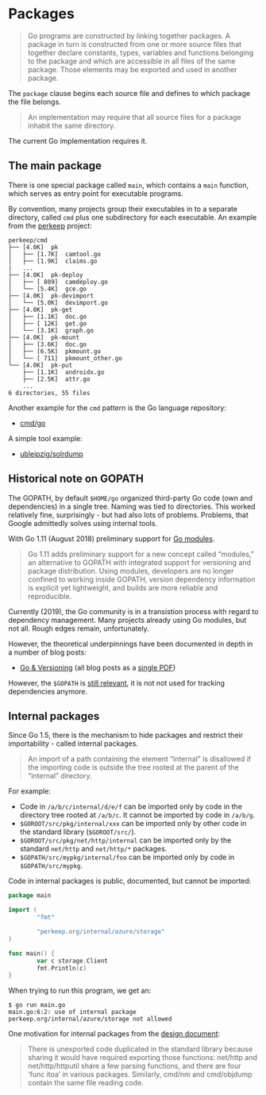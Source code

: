 # Packages

> Go programs are constructed by linking together packages. A package in turn is
> constructed from one or more source files that together declare constants,
> types, variables and functions belonging to the package and which are
> accessible in all files of the same package. Those elements may be exported
> and used in another package.

The `package` clause begins each source file and defines to which package the
file belongs.

> An implementation may require that all source files for a package inhabit the
> same directory.

The current Go implementation requires it.

## The main package

There is one special package called `main`,  which contains a `main` function,
which serves as entry point for executable programs.

By convention, many projects group their executables in to a separate directory,
called `cmd` plus one subdirectory for each executable. An example from the
[perkeep](https://github.com/perkeep/perkeep/tree/master/cmd) project:

```
perkeep/cmd
├── [4.0K]  pk
│   ├── [1.7K]  camtool.go
│   ├── [1.9K]  claims.go
|   ...
├── [4.0K]  pk-deploy
│   ├── [ 809]  camdeploy.go
│   └── [5.4K]  gce.go
├── [4.0K]  pk-devimport
│   └── [5.0K]  devimport.go
├── [4.0K]  pk-get
│   ├── [1.1K]  doc.go
│   ├── [ 12K]  get.go
│   └── [3.1K]  graph.go
├── [4.0K]  pk-mount
│   ├── [3.6K]  doc.go
│   ├── [6.5K]  pkmount.go
│   └── [ 711]  pkmount_other.go
└── [4.0K]  pk-put
    ├── [1.1K]  androidx.go
    ├── [2.5K]  attr.go
    ...
6 directories, 55 files

```

Another example for the `cmd` pattern is the Go language repository:

* [cmd/go](https://github.com/golang/go/tree/master/src/cmd/go)

A simple tool example:

* [ubleipzig/solrdump](https://github.com/ubleipzig/solrdump)

## Historical note on GOPATH

The GOPATH, by default `$HOME/go` organized third-party Go code (own and
dependencies) in a single tree. Naming was tied to directories. This worked
relatively fine, surprisingly - but had also lots of problems. Problems, that
Google admittedly solves using internal tools.

With Go 1.11 (August 2018) preliminary support for [Go modules](https://golang.org/cmd/go/#hdr-Modules__module_versions__and_more).

> Go 1.11 adds preliminary support for a new concept called “modules,” an
> alternative to GOPATH with integrated support for versioning and package
> distribution. Using modules, developers are no longer confined to working
> inside GOPATH, version dependency information is explicit yet lightweight, and
> builds are more reliable and reproducible.

Currently (2019), the Go community is in a transistion process with regard to
dependency management. Many projects already using Go modules, but not all.
Rough edges remain, unfortunately.

However, the theoretical underpinnings have been documented in depth in a number
of blog posts:

* [Go & Versioning](https://research.swtch.com/vgo) (all blog posts as a [single
  PDF](https://github.com/golang-leipzig/gomodintro/blob/master/vgo-all.pdf))

However, the `$GOPATH` is [still relevant](https://github.com/golang/go/wiki/GOPATH), it is not not used for tracking dependencies anymore.

## Internal packages

Since Go 1.5, there is the mechanism to hide packages and restrict their importability - called internal packages.

> An import of a path containing the element “internal” is disallowed if the
> importing code is outside the tree rooted at the parent of the “internal”
> directory.

For example:

* Code in `/a/b/c/internal/d/e/f` can be imported only by code in the directory
  tree rooted at `/a/b/c`. It cannot be imported by code in `/a/b/g`.
* `$GOROOT/src/pkg/internal/xxx` can be imported only by other code in the
  standard library (`$GOROOT/src/`).
* `$GOROOT/src/pkg/net/http/internal` can be imported only by the standard
  `net/http` and `net/http/*` packages.
* `$GOPATH/src/mypkg/internal/foo` can be imported only by code in
  `$GOPATH/src/mypkg`.

Code in internal packages is public, documented, but cannot be imported:

```go
package main

import (
        "fmt"

        "perkeep.org/internal/azure/storage"
)

func main() {
        var c storage.Client
        fmt.Println(c)
}
```

When trying to run this program, we get an:

```
$ go run main.go
main.go:6:2: use of internal package perkeep.org/internal/azure/storage not allowed
```

One motivation for internal packages from the [design document](https://docs.google.com/document/d/1e8kOo3r51b2BWtTs_1uADIA5djfXhPT36s6eHVRIvaU):

> There is unexported code duplicated in the standard library because sharing it
> would have required exporting those functions: net/http and net/http/httputil
> share a few parsing functions, and there are four ‘func itoa’ in various
> packages. Similarly, cmd/nm and cmd/objdump contain the same file reading
> code.
